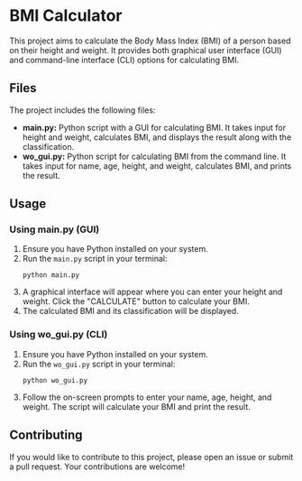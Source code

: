 <h1>BMI Calculator</h1>

<p>This project aims to calculate the Body Mass Index (BMI) of a person based on their height and weight. It provides both graphical user interface (GUI) and command-line interface (CLI) options for calculating BMI.</p>

<h2>Files</h2>

<p>The project includes the following files:</p>

<ul>
    <li><strong>main.py:</strong> Python script with a GUI for calculating BMI. It takes input for height and weight, calculates BMI, and displays the result along with the classification.</li>
    <li><strong>wo_gui.py:</strong> Python script for calculating BMI from the command line. It takes input for name, age, height, and weight, calculates BMI, and prints the result.</li>
</ul>

<h2>Usage</h2>

<h3>Using main.py (GUI)</h3>

<ol>
    <li>Ensure you have Python installed on your system.</li>
    <li>Run the <code>main.py</code> script in your terminal:</li>
    <pre><code>python main.py</code></pre>
    <li>A graphical interface will appear where you can enter your height and weight. Click the "CALCULATE" button to calculate your BMI.</li>
    <li>The calculated BMI and its classification will be displayed.</li>
</ol>

<h3>Using wo_gui.py (CLI)</h3>

<ol>
    <li>Ensure you have Python installed on your system.</li>
    <li>Run the <code>wo_gui.py</code> script in your terminal:</li>
    <pre><code>python wo_gui.py</code></pre>
    <li>Follow the on-screen prompts to enter your name, age, height, and weight. The script will calculate your BMI and print the result.</li>
</ol>

<h2>Contributing</h2>

<p>If you would like to contribute to this project, please open an issue or submit a pull request. Your contributions are welcome!</p>
